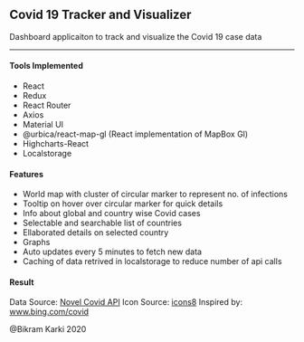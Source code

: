 ## Covid 19 Tracker and Visualizer

Dashboard applicaiton to track and visualize the Covid 19 case data

---

#### Tools Implemented

- React
- Redux
- React Router
- Axios
- Material UI
- @urbica/react-map-gl (React implementation of MapBox Gl)
- Highcharts-React
- Localstorage

#### Features

- World map with cluster of circular marker to represent no. of infections
- Tooltip on hover over circular marker for quick details
- Info about global and country wise Covid cases
- Selectable and searchable list of countries
- Ellaborated details on selected country
- Graphs
- Auto updates every 5 minutes to fetch new data
- Caching of data retrived in localstorage to reduce number of api calls

#### Result

Data Source: [Novel Covid API](https://corona.lmao.ninja/)
Icon Source: [icons8](https://icons8.com/)
Inspired by: www.bing.com/covid

@Bikram Karki 2020
